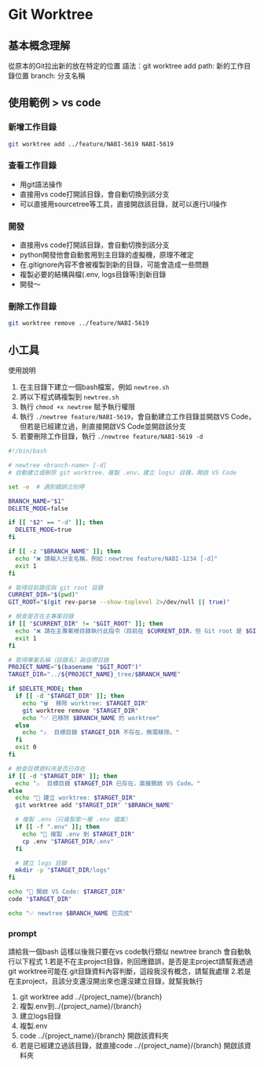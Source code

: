 # Git Worktree 

## 基本概念理解
從原本的Git拉出新的放在特定的位置
語法：git worktree add <path> <branch>
path: 新的工作目錄位置
branch: 分支名稱

## 使用範例 > vs code
### 新增工作目錄
```bash
git worktree add ../feature/NABI-5619 NABI-5619
```
### 查看工作目錄
- 用git語法操作
- 直接用vs code打開該目錄，會自動切換到該分支
- 可以直接用sourcetree等工具，直接開啟該目錄，就可以進行UI操作


### 開發
- 直接用vs code打開該目錄，會自動切換到該分支
- python開發他會自動套用到主目錄的虛擬機，原理不確定
- 在.gitignore內容不會被複製到新的目錄，可能會造成一些問題
- 複製必要的結構與檔(.env, logs目錄等)到新目錄
- 開發～

### 刪除工作目錄
```bash
git worktree remove ../feature/NABI-5619
```

## 小工具
使用說明
1. 在主目錄下建立一個bash檔案，例如 `newtree.sh`
2. 將以下程式碼複製到 `newtree.sh`
3. 執行 `chmod +x newtree` 賦予執行權限
4. 執行 `./newtree feature/NABI-5619`，會自動建立工作目錄並開啟VS Code，但若是已經建立過，則直接開啟VS Code並開啟該分支
5. 若要刪除工作目錄，執行 `./newtree feature/NABI-5619 -d`
``` bash
#!/bin/bash

# newtree <branch-name> [-d]
# 自動建立或刪除 git worktree，複製 .env，建立 logs/ 目錄，開啟 VS Code

set -e  # 遇到錯誤立刻停

BRANCH_NAME="$1"
DELETE_MODE=false

if [[ "$2" == "-d" ]]; then
  DELETE_MODE=true
fi

if [[ -z "$BRANCH_NAME" ]]; then
  echo "❌ 請輸入分支名稱，例如：newtree feature/NABI-1234 [-d]"
  exit 1
fi

# 取得目前路徑與 git root 目錄
CURRENT_DIR="$(pwd)"
GIT_ROOT="$(git rev-parse --show-toplevel 2>/dev/null || true)"

# 檢查是否在主專案目錄
if [[ "$CURRENT_DIR" != "$GIT_ROOT" ]]; then
  echo "❌ 請在主專案根目錄執行此指令（目前在 $CURRENT_DIR，但 Git root 是 $GIT_ROOT）"
  exit 1
fi

# 取得專案名稱（目錄名）與目標目錄
PROJECT_NAME="$(basename "$GIT_ROOT")"
TARGET_DIR="../${PROJECT_NAME}_tree/$BRANCH_NAME"

if $DELETE_MODE; then
  if [[ -d "$TARGET_DIR" ]]; then
    echo "🗑️  移除 worktree: $TARGET_DIR"
    git worktree remove "$TARGET_DIR"
    echo "✅ 已移除 $BRANCH_NAME 的 worktree"
  else
    echo "⚠️  目標目錄 $TARGET_DIR 不存在，無需移除。"
  fi
  exit 0
fi

# 檢查目標資料夾是否已存在
if [[ -d "$TARGET_DIR" ]]; then
  echo "⚠️  目標目錄 $TARGET_DIR 已存在，直接開啟 VS Code。"
else
  echo "📁 建立 worktree: $TARGET_DIR"
  git worktree add "$TARGET_DIR" "$BRANCH_NAME"

  # 複製 .env（只複製第一層 .env 檔案）
  if [[ -f ".env" ]]; then
    echo "📄 複製 .env 到 $TARGET_DIR"
    cp .env "$TARGET_DIR/.env"
  fi

  # 建立 logs 目錄
  mkdir -p "$TARGET_DIR/logs"
fi

echo "🚀 開啟 VS Code: $TARGET_DIR"
code "$TARGET_DIR"

echo "✅ newtree $BRANCH_NAME 已完成"


```

### prompt
請給我一個bash
這樣以後我只要在vs code執行類似 newtree branch 
會自動執行以下程式 
1.若是不在主project目錄，則回應錯誤，是否是主project請幫我透過git worktree可能在.git目錄資料內容判斷，這段我沒有概念，請幫我處理 
2.若是在主project，且該分支還沒開出來也還沒建立目錄，就幫我執行 
   1. git worktree add ../{project_name}/{branch} 
   2. 複製.env到../{project_name}/{branch} 
   3. 建立logs目錄 
   4. 複製.env
   5. code ../{project_name}/{branch} 開啟該資料夾
3. 若是已經建立過該目錄，就直接code ../{project_name}/{branch} 開啟該資料夾